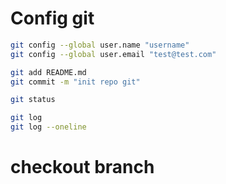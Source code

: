 # Config git
```bash
git config --global user.name "username"
git config --global user.email "test@test.com"
```

```bash
git add README.md
git commit -m "init repo git"
```

```bash
git status
```

```bash
git log
git log --oneline
```

# checkout branch